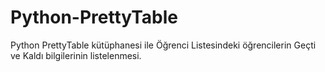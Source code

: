 # Python-PrettyTable
Python PrettyTable kütüphanesi ile Öğrenci Listesindeki öğrencilerin Geçti ve Kaldı bilgilerinin listelenmesi.
